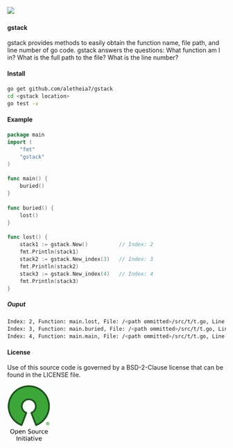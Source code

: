 [![](https://img.shields.io/badge/godoc-reference-blue.svg)](https://godoc.org/github.com/aletheia7/gstack) 

#### gstack 
gstack provides methods to easily obtain the function name, file path, and line number of go code.
gstack answers the questions: What function am I in? What is the full path to the file? What is the line number? 

#### Install 
```bash
go get github.com/aletheia7/gstack
cd <gstack location>
go test -v
```

#### Example

```go
package main
import (
	"fmt"
	"gstack"
)

func main() {
	buried()
}

func buried() {
	lost()
}

func lost() {
	stack1 := gstack.New()			// Index: 2
	fmt.Println(stack1)
	stack2 := gstack.New_index(3)	// Index: 3
	fmt.Println(stack2)
	stack3 := gstack.New_index(4)	// Index: 4
	fmt.Println(stack3)
}
```
##### Ouput
```bash
Index: 2, Function: main.lost, File: /<path ommitted>/src/t/t.go, Line: 19
Index: 3, Function: main.buried, File: /<path ommitted>/src/t/t.go, Line: 14
Index: 4, Function: main.main, File: /<path ommitted>/src/t/t.go, Line: 9
```

#### License 

Use of this source code is governed by a BSD-2-Clause license that can be found
in the LICENSE file.

[![BSD-2-Clause License](osi_logo_100X133_90ppi_0.png)](https://opensource.org/)
